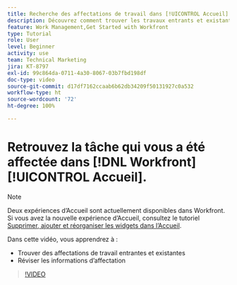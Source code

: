 ```yaml
---
title: Recherche des affectations de travail dans [!UICONTROL Accueil]
description: Découvrez comment trouver les travaux entrants et existants qui vous ont été affectés sur [!UICONTROL  ]. Examinez ensuite les informations d’affectation.
feature: Work Management,Get Started with Workfront
type: Tutorial
role: User
level: Beginner
activity: use
team: Technical Marketing
jira: KT-8797
exl-id: 99c864da-0711-4a30-8067-03b7fbd198df
doc-type: video
source-git-commit: d17df7162ccaab6b62db34209f50131927c0a532
workflow-type: ht
source-wordcount: '72'
ht-degree: 100%

---
```


# Retrouvez la tâche qui vous a été affectée dans [!DNL Workfront] [!UICONTROL Accueil].



>[!NOTE]
>
>Deux expériences d’Accueil sont actuellement disponibles dans Workfront. Si vous avez la nouvelle expérience d’Accueil, consultez le tutoriel [Supprimer, ajouter et réorganiser les widgets dans l’Accueil](/help/workfront-home/remove-add-and-rearrange-widgets.md).


Dans cette vidéo, vous apprendrez à :

* Trouver des affectations de travail entrantes et existantes
* Réviser les informations d’affectation

>[!VIDEO](https://video.tv.adobe.com/v/3432291/?quality=12&learn=on&enablevpops&captions=fre_fr)
